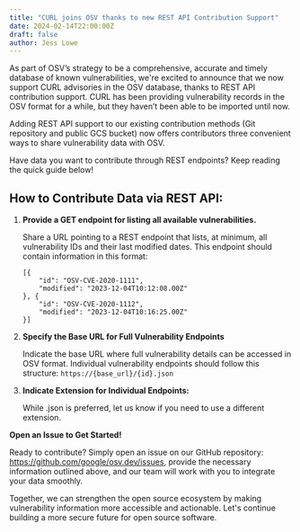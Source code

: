 ```yaml
---
title: "CURL joins OSV thanks to new REST API Contribution Support"
date: 2024-02-14T22:00:00Z
draft: false
author: Jess Lowe
---
```

As part of OSV’s strategy to be a comprehensive, accurate and timely database of known vulnerabilities, we're excited to announce that we now support CURL advisories in the OSV database, thanks to REST API contribution support. CURL has been providing vulnerability records in the OSV format for a while, but they haven’t been able to be imported until now.
<!-- more -->

Adding REST API support to our existing contribution methods (Git repository and public GCS bucket) now offers contributors three convenient ways to share vulnerability data with OSV.

Have data you want to contribute through REST endpoints? Keep reading the quick guide below!

<h2>How to Contribute Data via REST API:</h2>

1. **Provide a GET endpoint for listing all available vulnerabilities.**

    Share a URL pointing to a REST endpoint that lists, at minimum, all vulnerability IDs and their last modified dates.
This endpoint should contain information in this format:

    ```
    [{
        "id": "OSV-CVE-2020-1111",
        "modified": "2023-12-04T10:12:08.00Z"
    }, {
        "id": "OSV-CVE-2020-1112",
        "modified": "2023-12-04T10:16:25.00Z"
    }]
    ```
2. **Specify the Base URL for Full Vulnerability Endpoints**

    Indicate the base URL where full vulnerability details can be accessed in OSV format.
    Individual vulnerability endpoints should follow this structure: ``https://{base_url}/{id}.json``

3. **Indicate Extension for Individual Endpoints:**

    While .json is preferred, let us know if you need to use a different extension.


**Open an Issue to Get Started!**

Ready to contribute? Simply open an issue on our GitHub repository: https://github.com/google/osv.dev/issues, provide the necessary information outlined above, and our team will work with you to integrate your data smoothly.

Together, we can strengthen the open source ecosystem by making vulnerability information more accessible and actionable. Let's continue building a more secure future for open source software.

